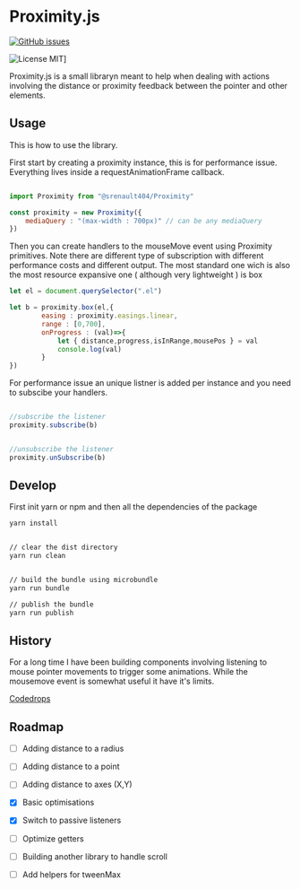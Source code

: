 # Proximity.js

[![GitHub issues](https://img.shields.io/github/issues/Simon-Renault/Proximity)](https://github.com/Simon-Renault/Proximity/issues)

![License MIT](https://img.shields.io/badge/License-MIT-green)]


Proximity.js is a small libraryn meant to help when dealing with actions involving the distance or proximity feedback between the pointer and other elements.


## Usage
This is how to use the library.

First start by creating a proximity instance, this is for performance issue. Everything lives inside a requestAnimationFrame callback.

```js

import Proximity from "@srenault404/Proximity"

const proximity = new Proximity({
    mediaQuery : "(max-width : 700px)" // can be any mediaQuery
})

```

Then you can create handlers to the mouseMove event using Proximity primitives. Note there are different type of subscription with different performance costs and different output. The most standard one wich is also the most resource expansive one ( although very lightweight ) is box

```js
let el = document.querySelector(".el")

let b = proximity.box(el,{
        easing : proximity.easings.linear, 
        range : [0,700],  
        onProgress : (val)=>{
            let { distance,progress,isInRange,mousePos } = val
            console.log(val)
        }
})

```

For performance issue an unique listner is added per instance and you need to subscibe your handlers.

```js

//subscribe the listener
proximity.subscribe(b)


//unsubscribe the listener
proximity.unSubscribe(b)

```



## Develop 

First init yarn or npm and then all the dependencies of the package
```bash
yarn install
```


```bash

// clear the dist directory
yarn run clean


// build the bundle using microbundle
yarn run bundle

// publish the bundle
yarn run publish


```


## History
For a long time I have been building components involving listening to mouse pointer movements to trigger some animations. While the mousemove event is somewhat useful it have it's limits.


[Codedrops](https://tympanus.net/codrops/2018/05/02/ideas-for-proximity-feedback-with-progressive-hover-effects/)



## Roadmap

- [ ] Adding distance to a radius
- [ ] Adding distance to a point
- [ ] Adding distance to axes (X,Y)

- [X] Basic optimisations
- [X] Switch to passive listeners
- [ ] Optimize getters

- [ ] Building another library to handle scroll

- [ ] Add helpers for tweenMax
